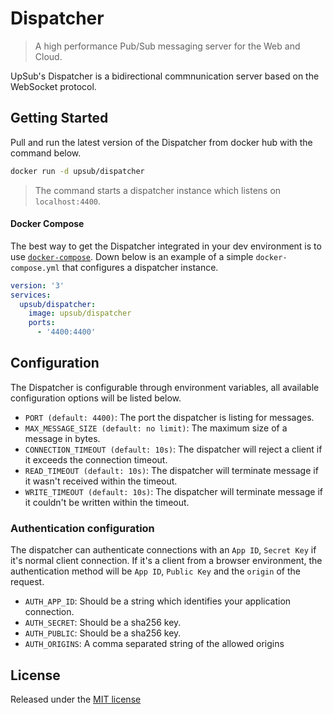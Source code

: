 # Dispatcher

> A high performance Pub/Sub messaging server for the Web and Cloud.

UpSub's Dispatcher is a bidirectional commnunication server based on
the WebSocket protocol.

## Getting Started
Pull and run the latest version of the Dispatcher from docker hub with the
command below.
```sh
docker run -d upsub/dispatcher
```
> The command starts a dispatcher instance which listens on `localhost:4400`.

#### Docker Compose
The best way to get the Dispatcher integrated in your dev environment is to use
[`docker-compose`](https://docs.docker.com/compose/overview/). Down below is
an example of a simple `docker-compose.yml` that configures a dispatcher
instance.
```yml
version: '3'
services:
  upsub/dispatcher:
    image: upsub/dispatcher
    ports:
      - '4400:4400'
```

## Configuration
The Dispatcher is configurable through environment variables, all available
configuration options will be listed below.

- `PORT (default: 4400)`: The port the dispatcher is listing for messages.
- `MAX_MESSAGE_SIZE (default: no limit)`: The maximum size of a message in bytes.
- `CONNECTION_TIMEOUT (default: 10s)`: The dispatcher will reject a client if it exceeds the connection timeout.
- `READ_TIMEOUT (default: 10s)`: The dispatcher will terminate message if it wasn't received within the timeout.
- `WRITE_TIMEOUT (default: 10s)`: The dispatcher will terminate message if it couldn't be written within the timeout.

### Authentication configuration
The dispatcher can authenticate connections with an `App ID`, `Secret Key` if it's normal client connection.
If it's a client from a browser environment, the authentication method will be `App ID`, `Public Key`
and the `origin` of the request.

- `AUTH_APP_ID`: Should be a string which identifies your application connection.
- `AUTH_SECRET`: Should be a sha256 key.
- `AUTH_PUBLIC`: Should be a sha256 key.
- `AUTH_ORIGINS`: A comma separated string of the allowed origins


## License
Released under the [MIT license](https://github.com/upsub/dispatcher/blob/master/LICENSE)
